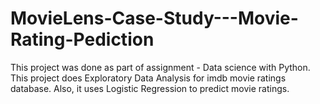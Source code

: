 # MovieLens-Case-Study---Movie-Rating-Pediction
This project was done as part of assignment - Data science with Python. This project does Exploratory Data Analysis for imdb movie ratings database. Also, it uses Logistic Regression to predict movie ratings.
